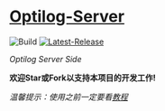 # [Optilog-Server](https://github.com/OptiJava/Optilog-Server/)
![Build](https://img.shields.io/badge/Build-Passing-green)
[![Latest-Release](https://img.shields.io/badge/Release-Latest-blue)](https://github.com/OptiJava/Optilog-Server/releases/latest)

_Optilog Server Side_

**欢迎Star或Fork以支持本项目的开发工作!**

_温馨提示：使用之前一定要看[教程](https://github.com/OptiJava/Optilog-Client/wiki/)_





